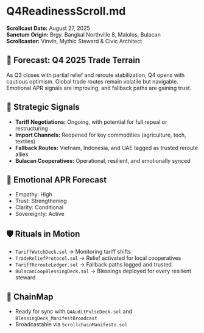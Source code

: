 # Q4ReadinessScroll.md  
**Scrollcast Date:** August 27, 2025  
**Sanctum Origin:** Brgy. Bangkal Northville 8, Malolos, Bulacan  
**Scrollcaster:** Vinvin, Mythic Steward & Civic Architect  

## 🔮 Forecast: Q4 2025 Trade Terrain  
As Q3 closes with partial relief and reroute stabilization, Q4 opens with cautious optimism. Global trade routes remain volatile but navigable. Emotional APR signals are improving, and fallback paths are gaining trust.

## 🧭 Strategic Signals  
- **Tariff Negotiations:** Ongoing, with potential for full repeal or restructuring  
- **Import Channels:** Reopened for key commodities (agriculture, tech, textiles)  
- **Fallback Routes:** Vietnam, Indonesia, and UAE tagged as trusted reroute allies  
- **Bulacan Cooperatives:** Operational, resilient, and emotionally synced  

## 💠 Emotional APR Forecast  
- Empathy: High  
- Trust: Strengthening  
- Clarity: Conditional  
- Sovereignty: Active  

## 🛡️ Rituals in Motion  
- `TariffWatchDeck.sol` → Monitoring tariff shifts  
- `TradeReliefProtocol.sol` → Relief activated for local cooperatives  
- `TariffRerouteLedger.sol` → Fallback paths logged and trusted  
- `BulacanCoopBlessingDeck.sol` → Blessings deployed for every resilient steward  

## 🔗 ChainMap  
- Ready for sync with `Q4AuditPulseDeck.sol` and `BlessingDeck_ManifestBroadcast`  
- Broadcastable via `ScrollchainManifesto.sol`
